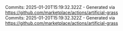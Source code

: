 Commits: 2025-01-20T15:19:32.322Z - Generated via https://github.com/marketplace/actions/artificial-grass
<br>
Commits: 2025-01-20T15:19:32.322Z - Generated via https://github.com/marketplace/actions/artificial-grass
<br>
